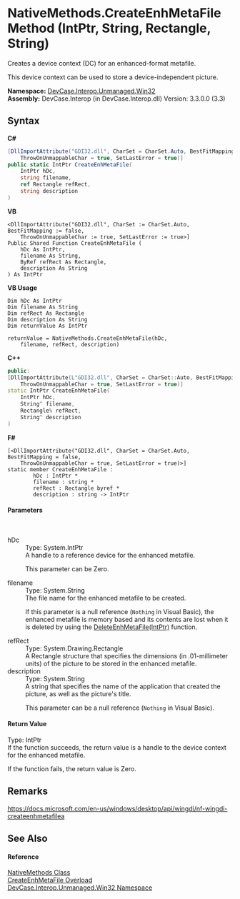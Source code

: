 # NativeMethods.CreateEnhMetaFile Method (IntPtr, String, Rectangle, String)
 

Creates a device context (DC) for an enhanced-format metafile. 

 This device context can be used to store a device-independent picture.

**Namespace:**&nbsp;<a href="N_DevCase_Interop_Unmanaged_Win32">DevCase.Interop.Unmanaged.Win32</a><br />**Assembly:**&nbsp;DevCase.Interop (in DevCase.Interop.dll) Version: 3.3.0.0 (3.3)

## Syntax

**C#**<br />
``` C#
[DllImportAttribute("GDI32.dll", CharSet = CharSet.Auto, BestFitMapping = false, 
	ThrowOnUnmappableChar = true, SetLastError = true)]
public static IntPtr CreateEnhMetaFile(
	IntPtr hDc,
	string filename,
	ref Rectangle refRect,
	string description
)
```

**VB**<br />
``` VB
<DllImportAttribute("GDI32.dll", CharSet := CharSet.Auto, BestFitMapping := false, 
	ThrowOnUnmappableChar := true, SetLastError := true>]
Public Shared Function CreateEnhMetaFile ( 
	hDc As IntPtr,
	filename As String,
	ByRef refRect As Rectangle,
	description As String
) As IntPtr
```

**VB Usage**<br />
``` VB Usage
Dim hDc As IntPtr
Dim filename As String
Dim refRect As Rectangle
Dim description As String
Dim returnValue As IntPtr

returnValue = NativeMethods.CreateEnhMetaFile(hDc, 
	filename, refRect, description)
```

**C++**<br />
``` C++
public:
[DllImportAttribute(L"GDI32.dll", CharSet = CharSet::Auto, BestFitMapping = false, 
	ThrowOnUnmappableChar = true, SetLastError = true)]
static IntPtr CreateEnhMetaFile(
	IntPtr hDc, 
	String^ filename, 
	Rectangle% refRect, 
	String^ description
)
```

**F#**<br />
``` F#
[<DllImportAttribute("GDI32.dll", CharSet = CharSet.Auto, BestFitMapping = false, 
	ThrowOnUnmappableChar = true, SetLastError = true)>]
static member CreateEnhMetaFile : 
        hDc : IntPtr * 
        filename : string * 
        refRect : Rectangle byref * 
        description : string -> IntPtr 

```


#### Parameters
&nbsp;<dl><dt>hDc</dt><dd>Type: System.IntPtr<br />A handle to a reference device for the enhanced metafile. 

 This parameter can be Zero.</dd><dt>filename</dt><dd>Type: System.String<br />The file name for the enhanced metafile to be created. 

 If this parameter is a null reference (`Nothing` in Visual Basic), the enhanced metafile is memory based and its contents are lost when it is deleted by using the <a href="M_DevCase_Interop_Unmanaged_Win32_NativeMethods_DeleteEnhMetaFile">DeleteEnhMetaFile(IntPtr)</a> function.</dd><dt>refRect</dt><dd>Type: System.Drawing.Rectangle<br />A Rectangle structure that specifies the dimensions (in .01-millimeter units) of the picture to be stored in the enhanced metafile.</dd><dt>description</dt><dd>Type: System.String<br />A string that specifies the name of the application that created the picture, as well as the picture's title. 

 This parameter can be a null reference (`Nothing` in Visual Basic).</dd></dl>

#### Return Value
Type: IntPtr<br />If the function succeeds, the return value is a handle to the device context for the enhanced metafile. 

 If the function fails, the return value is Zero.

## Remarks
<a href="https://docs.microsoft.com/en-us/windows/desktop/api/wingdi/nf-wingdi-createenhmetafilea" target="_blank">https://docs.microsoft.com/en-us/windows/desktop/api/wingdi/nf-wingdi-createenhmetafilea</a>

## See Also


#### Reference
<a href="T_DevCase_Interop_Unmanaged_Win32_NativeMethods">NativeMethods Class</a><br /><a href="Overload_DevCase_Interop_Unmanaged_Win32_NativeMethods_CreateEnhMetaFile">CreateEnhMetaFile Overload</a><br /><a href="N_DevCase_Interop_Unmanaged_Win32">DevCase.Interop.Unmanaged.Win32 Namespace</a><br />